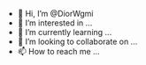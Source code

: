 - 👋 Hi, I’m @DiorWgmi
- 👀 I’m interested in ...
- 🌱 I’m currently learning ...
- 💞️ I’m looking to collaborate on ...
- 📫 How to reach me ...

<!---
DiorWgmi/DiorWgmi is a ✨ special ✨ repository because its `README.md` (this file) appears on your GitHub profile.
You can click the Preview link to take a look at your changes.
--->
